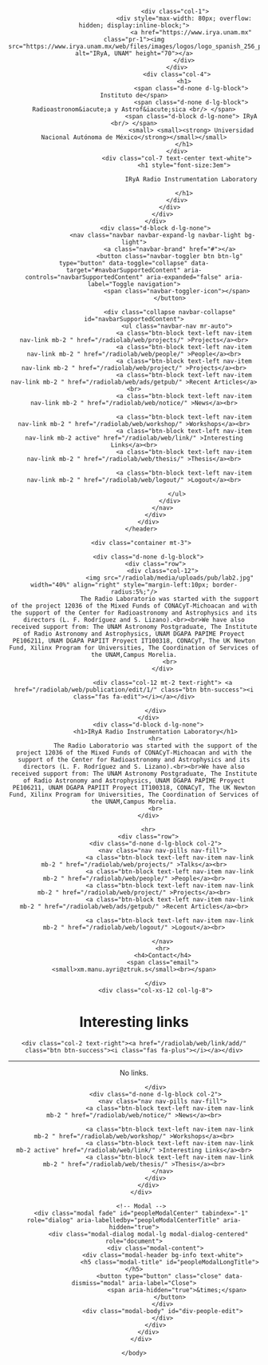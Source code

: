 <html>
    <head>
        <link rel="stylesheet" href="https://maxcdn.bootstrapcdn.com/bootstrap/4.0.0/css/bootstrap.min.css" integrity="sha384-Gn5384xqQ1aoWXA+058RXPxPg6fy4IWvTNh0E263XmFcJlSAwiGgFAW/dAiS6JXm" crossorigin="anonymous">
        <link rel="stylesheet" href="/static/css/irya.css?1642099266.1707">
        <script src="https://code.jquery.com/jquery-3.4.1.min.js" integrity="sha256-CSXorXvZcTkaix6Yvo6HppcZGetbYMGWSFlBw8HfCJo=" crossorigin="anonymous"></script>
        <script src="https://cdnjs.cloudflare.com/ajax/libs/popper.js/1.12.9/umd/popper.min.js" integrity="sha384-ApNbgh9B+Y1QKtv3Rn7W3mgPxhU9K/ScQsAP7hUibX39j7fakFPskvXusvfa0b4Q" crossorigin="anonymous"></script>
        <script src="https://maxcdn.bootstrapcdn.com/bootstrap/4.0.0/js/bootstrap.min.js" integrity="sha384-JZR6Spejh4U02d8jOt6vLEHfe/JQGiRRSQQxSfFWpi1MquVdAyjUar5+76PVCmYl" crossorigin="anonymous"></script>
        <script src="https://canvasjs.com/assets/script/jquery.canvasjs.min.js"></script>
        <script src="https://kit.fontawesome.com/638f14f57f.js"></script>
        <script src="/static/js/utils.js"></script>
        <meta http-equiv="refresh" content=""/>
        <title>IRyA. Radio Instrumentation Laboratory</title>
        <link rel="shortcut icon" type="image/png" href="/static/images/favicon.ico">
    </head>
    <body>
        <input type="hidden" name="csrfmiddlewaretoken" value="gs3e8xhlWWRWUE7hYTS4vyUc9JgmljWM2usr3tk8Ix1R5lZMPfVGjdK2hUcVR7ID">
        <header>
            <div class="container-fluid">
                <div class="row">
                    <div class="col">
                        <div class="bg-dark p-2 row">

                            <div class="col-1"> 
                                <div style="max-width: 80px; overflow: hidden; display:inline-block;">
                                    <a href="https://www.irya.unam.mx" class="pr-1"><img src="https://www.irya.unam.mx/web/files/images/logos/logo_spanish_256_pad20_invert.png" alt="IRyA, UNAM" height="70"></a>
                                </div>
                            </div>
                            <div class="col-4">
                                <h1>
                                    <span class="d-none d-lg-block"> Instituto de</span>
                                    <span class="d-none d-lg-block"> Radioastronom&iacute;a y Astrof&iacute;sica <br/> </span>
                                    <span class="d-block d-lg-none"> IRyA <br/> </span>
                                    <small> <small><strong> Universidad Nacional Autónoma de México</strong></small></small>
                                </h1>
                            </div>
                            <div class="col-7 text-center text-white">
                                <h1 style="font-size:3em">
                                    
                                    IRyA Radio Instrumentation Laboratory
                                    
                                </h1>
                            </div>
                        </div>
                    </div>
                </div>
                <div class="d-block d-lg-none">
                    <nav class="navbar navbar-expand-lg navbar-light bg-light">
                        <a class="navbar-brand" href="#"></a>
                        <button class="navbar-toggler btn btn-lg" type="button" data-toggle="collapse" data-target="#navbarSupportedContent" aria-controls="navbarSupportedContent" aria-expanded="false" aria-label="Toggle navigation">
                            <span class="navbar-toggler-icon"></span>
                        </button>

                        <div class="collapse navbar-collapse" id="navbarSupportedContent">
                            <ul class="navbar-nav mr-auto">
                                <a class="btn-block text-left nav-item nav-link mb-2 " href="/radiolab/web/projects/" >Projects</a><br>
                                <a class="btn-block text-left nav-item nav-link mb-2 " href="/radiolab/web/people/" >People</a><br>
                                <a class="btn-block text-left nav-item nav-link mb-2 " href="/radiolab/web/project/" >Projects</a><br>
                                <a class="btn-block text-left nav-item nav-link mb-2 " href="/radiolab/web/ads/getpub/" >Recent Articles</a><br>
                                <a class="btn-block text-left nav-item nav-link mb-2 " href="/radiolab/web/notice/" >News</a><br>
                                
                                <a class="btn-block text-left nav-item nav-link mb-2 " href="/radiolab/web/workshop/" >Workshops</a><br>
                                <a class="btn-block text-left nav-item nav-link mb-2 active" href="/radiolab/web/link/" >Interesting Links</a><br>
                                <a class="btn-block text-left nav-item nav-link mb-2 " href="/radiolab/web/thesis/" >Thesis</a><br>
                                
                                <a class="btn-block text-left nav-item nav-link mb-2 " href="/radiolab/web/logout/" >Logout</a><br>
                                
                            </ul>
                        </div>
                    </nav>
                </div>
            </div>
        </header>

        <div class="container mt-3">
            
            <div class="d-none d-lg-block">
                <div class="row">
                    <div class="col-12">
                        <img src="/radiolab/media/uploads/pub/lab2.jpg" width="40%" align="right" style="margin-left:10px; border-radius:5%;"/>
                        The Radio Laboratorio was started with the support of the project 12036 of the Mixed Funds of CONACyT-Michoacan and with the support of the Center for Radioastronomy and Astrophysics and its directors (L. F. Rodríguez and S. Lizano).<br><br>We have also received support from: The UNAM Astronomy Postgraduate, The Institute of Radio Astronomy and Astrophysics, UNAM DGAPA PAPIME Proyect PE106211, UNAM DGAPA PAPIIT Proyect IT100318, CONACyT, The UK Newton Fund, Xilinx Program for Universities, The Coordination of Services of the UNAM,Campus Morelia.
                        <br>
                    </div>
                    
                    <div class="col-12 mt-2 text-right"> <a href="/radiolab/web/publication/edit/1/" class="btn btn-success"><i class="fas fa-edit"></i></a></div>
                     
                </div>
            </div>
            <div class="d-block d-lg-none">
                <h1>IRyA Radio Instrumentation Laboratory</h1>
                <hr>
                The Radio Laboratorio was started with the support of the project 12036 of the Mixed Funds of CONACyT-Michoacan and with the support of the Center for Radioastronomy and Astrophysics and its directors (L. F. Rodríguez and S. Lizano).<br><br>We have also received support from: The UNAM Astronomy Postgraduate, The Institute of Radio Astronomy and Astrophysics, UNAM DGAPA PAPIME Proyect PE106211, UNAM DGAPA PAPIIT Proyect IT100318, CONACyT, The UK Newton Fund, Xilinx Program for Universities, The Coordination of Services of the UNAM,Campus Morelia.
                <br>
            </div>
            
            <hr>
            <div class="row">
                <div class="d-none d-lg-block col-2">
                    <nav class="nav nav-pills nav-fill">
                        <a class="btn-block text-left nav-item nav-link mb-2 " href="/radiolab/web/projects/" >Talks</a><br>
                        <a class="btn-block text-left nav-item nav-link mb-2 " href="/radiolab/web/people/" >People</a><br>
                        <a class="btn-block text-left nav-item nav-link mb-2 " href="/radiolab/web/project/" >Projects</a><br>
                        <a class="btn-block text-left nav-item nav-link mb-2 " href="/radiolab/web/ads/getpub/" >Recent Articles</a><br>
                        
                        <a class="btn-block text-left nav-item nav-link mb-2 " href="/radiolab/web/logout/" >Logout</a><br>
                        
                    </nav>
                    <hr>
                    <h4>Contact</h4>
                    <span class="email"><small>xm.manu.ayri@ztruk.s</small><br></span>

                </div>
                <div class="col-xs-12 col-lg-8">
                    
<div class="row mb-2">
    <div class="col-10"> <h1>Interesting links</h1></div>
    
    <div class="col-2 text-right"><a href="/radiolab/web/link/add/" class="btn btn-success"><i class="fas fa-plus"></i></a></div>
    
</div>
<hr>

<div class="row mb-4" > <div class="col-12 alert alert-primary">No links.</div></div>


                </div>
                <div class="d-none d-lg-block col-2">
                    <nav class="nav nav-pills nav-fill">
                        <a class="btn-block text-left nav-item nav-link mb-2 " href="/radiolab/web/notice/" >News</a><br>
                        
                        <a class="btn-block text-left nav-item nav-link mb-2 " href="/radiolab/web/workshop/" >Workshops</a><br>
                        <a class="btn-block text-left nav-item nav-link mb-2 active" href="/radiolab/web/link/" >Interesting Links</a><br>
                        <a class="btn-block text-left nav-item nav-link mb-2 " href="/radiolab/web/thesis/" >Thesis</a><br>
                    </nav>
                </div>
            </div>
        </div>

        <!-- Modal -->
        <div class="modal fade" id="peopleModalCenter" tabindex="-1" role="dialog" aria-labelledby="peopleModalCenterTitle" aria-hidden="true">
            <div class="modal-dialog modal-lg modal-dialog-centered" role="document">
                <div class="modal-content">
                    <div class="modal-header bg-info text-white">
                        <h5 class="modal-title" id="peopleModalLongTitle"></h5>
                        <button type="button" class="close" data-dismiss="modal" aria-label="Close">
                            <span aria-hidden="true">&times;</span>
                        </button>
                    </div>
                    <div class="modal-body" id="div-people-edit">
                    </div>
                </div>
            </div>
        </div>

    </body>
</html>

